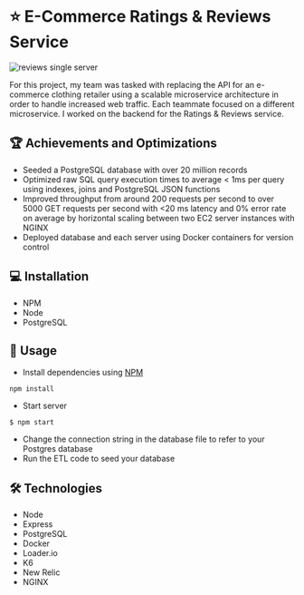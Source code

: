 # ⭐ E-Commerce Ratings & Reviews Service
![reviews single server](https://user-images.githubusercontent.com/52181740/138862966-ee2b68e1-a63d-4ade-aca1-8299f987480c.gif)

For this project, my team was tasked with replacing the API for an e-commerce clothing retailer using a scalable microservice architecture in order to handle increased web traffic. Each teammate focused on a different microservice. I worked on the backend for the Ratings & Reviews service.

## 🏆 Achievements and Optimizations
- Seeded a PostgreSQL database with over 20 million records
- Optimized raw SQL query execution times to average < 1ms per query using indexes, joins and PostgreSQL JSON functions
- Improved throughput from around 200 requests per second to over 5000 GET requests per second with <20 ms latency and 0% error rate on average by horizontal scaling between two EC2 server instances with NGINX
- Deployed database and each server using Docker containers for version control

## 💻 Installation
- NPM
- Node
- PostgreSQL

## 👤 Usage
- Install dependencies using [NPM](https://www.npmjs.com/)
```
npm install
```
- Start server
```
$ npm start
```
- Change the connection string in the database file to refer to your Postgres database
- Run the ETL code to seed your database

## 🛠️ Technologies
- Node
- Express
- PostgreSQL
- Docker
- Loader.io
- K6
- New Relic
- NGINX
